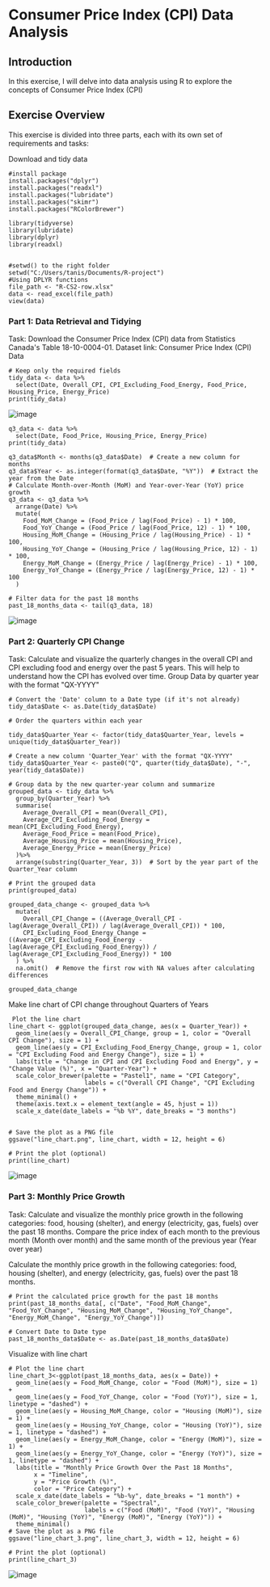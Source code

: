 # Consumer Price Index (CPI) Data Analysis
## Introduction
In this exercise, I will delve into data analysis using R to explore the concepts of Consumer Price Index (CPI)

## Exercise Overview
This exercise is divided into three parts, each with its own set of requirements and tasks:

Download and tidy data

```
#install package
install.packages("dplyr")
install.packages("readxl")
install.packages("lubridate")
install.packages("skimr")
install.packages("RColorBrewer")

library(tidyverse)
library(lubridate)
library(dplyr)
library(readxl)


#setwd() to the right folder
setwd("C:/Users/tanis/Documents/R-project")
#Using DPLYR functions
file_path <- "R-CS2-row.xlsx"
data <- read_excel(file_path)
view(data)
```
### Part 1: Data Retrieval and Tidying
Task: Download the Consumer Price Index (CPI) data from Statistics Canada's Table 18-10-0004-01. Dataset link: Consumer Price Index (CPI) Data
```
# Keep only the required fields
tidy_data <- data %>%
  select(Date, Overall_CPI, CPI_Excluding_Food_Energy, Food_Price, Housing_Price, Energy_Price)
print(tidy_data)
```
![image](https://github.com/Tann1901/Canada-and-Ontario-Inflation-rate/assets/108020327/9e4e9311-d5ef-4540-b69a-96a10a80fad8)

```
q3_data <- data %>%
  select(Date, Food_Price, Housing_Price, Energy_Price)
print(tidy_data)

q3_data$Month <- months(q3_data$Date)  # Create a new column for months
q3_data$Year <- as.integer(format(q3_data$Date, "%Y"))  # Extract the year from the Date
# Calculate Month-over-Month (MoM) and Year-over-Year (YoY) price growth
q3_data <- q3_data %>%
  arrange(Date) %>%
  mutate(
    Food_MoM_Change = (Food_Price / lag(Food_Price) - 1) * 100,
    Food_YoY_Change = (Food_Price / lag(Food_Price, 12) - 1) * 100,
    Housing_MoM_Change = (Housing_Price / lag(Housing_Price) - 1) * 100,
    Housing_YoY_Change = (Housing_Price / lag(Housing_Price, 12) - 1) * 100,
    Energy_MoM_Change = (Energy_Price / lag(Energy_Price) - 1) * 100,
    Energy_YoY_Change = (Energy_Price / lag(Energy_Price, 12) - 1) * 100
  )

# Filter data for the past 18 months
past_18_months_data <- tail(q3_data, 18)
```

![image](https://github.com/Tann1901/Canada-and-Ontario-Inflation-rate/assets/108020327/edd37688-5bc7-4cb4-beac-a88e0db92c91)

### Part 2: Quarterly CPI Change
Task: Calculate and visualize the quarterly changes in the overall CPI and CPI excluding food and energy over the past 5 years. This will help to understand how the CPI has evolved over time. 
Group Data by quarter year with the format "QX-YYYY"
```
# Convert the 'Date' column to a Date type (if it's not already)
tidy_data$Date <- as.Date(tidy_data$Date)

# Order the quarters within each year

tidy_data$Quarter_Year <- factor(tidy_data$Quarter_Year, levels = unique(tidy_data$Quarter_Year))

# Create a new column 'Quarter_Year' with the format "QX-YYYY"
tidy_data$Quarter_Year <- paste0("Q", quarter(tidy_data$Date), "-", year(tidy_data$Date))

# Group data by the new quarter-year column and summarize
grouped_data <- tidy_data %>%
  group_by(Quarter_Year) %>%
  summarise(
    Average_Overall_CPI = mean(Overall_CPI),
    Average_CPI_Excluding_Food_Energy = mean(CPI_Excluding_Food_Energy),
    Average_Food_Price = mean(Food_Price),
    Average_Housing_Price = mean(Housing_Price),
    Average_Energy_Price = mean(Energy_Price)
  )%>%
  arrange(substring(Quarter_Year, 3))  # Sort by the year part of the Quarter_Year column

# Print the grouped data
print(grouped_data)

grouped_data_change <- grouped_data %>%
  mutate(
    Overall_CPI_Change = ((Average_Overall_CPI - lag(Average_Overall_CPI)) / lag(Average_Overall_CPI)) * 100,
    CPI_Excluding_Food_Energy_Change = ((Average_CPI_Excluding_Food_Energy - lag(Average_CPI_Excluding_Food_Energy)) / lag(Average_CPI_Excluding_Food_Energy)) * 100
  ) %>%
  na.omit()  # Remove the first row with NA values after calculating differences

grouped_data_change
```

Make line chart of CPI change throughout Quarters of Years
```
 Plot the line chart
line_chart <- ggplot(grouped_data_change, aes(x = Quarter_Year)) +
  geom_line(aes(y = Overall_CPI_Change, group = 1, color = "Overall CPI Change"), size = 1) +
  geom_line(aes(y = CPI_Excluding_Food_Energy_Change, group = 1, color = "CPI Excluding Food and Energy Change"), size = 1) +
  labs(title = "Change in CPI and CPI Excluding Food and Energy", y = "Change Value (%)", x = "Quarter-Year") +
  scale_color_brewer(palette = "Pastel1", name = "CPI Category",
                     labels = c("Overall CPI Change", "CPI Excluding Food and Energy Change")) +
  theme_minimal() +
  theme(axis.text.x = element_text(angle = 45, hjust = 1))
  scale_x_date(date_labels = "%b %Y", date_breaks = "3 months")


# Save the plot as a PNG file
ggsave("line_chart.png", line_chart, width = 12, height = 6)

# Print the plot (optional)
print(line_chart)
```
![image](https://github.com/Tann1901/Canada-and-Ontario-Inflation-rate/assets/108020327/7f9d120a-ac97-4b7d-b412-7ecb6eecfe0b)

### Part 3: Monthly Price Growth
Task: Calculate and visualize the monthly price growth in the following categories: food, housing (shelter), and energy (electricity, gas, fuels) over the past 18 months. 
Compare the price index of each month to the previous month (Month over month) and the same month of the previous year (Year over year)

Calculate the monthly price growth in the following categories: food, housing (shelter), and energy (electricity, gas, fuels) over the past 18 months. 
```
# Print the calculated price growth for the past 18 months
print(past_18_months_data[, c("Date", "Food_MoM_Change", "Food_YoY_Change", "Housing_MoM_Change", "Housing_YoY_Change", "Energy_MoM_Change", "Energy_YoY_Change")])

# Convert Date to Date type
past_18_months_data$Date <- as.Date(past_18_months_data$Date)
```

Visualize with line chart
```
# Plot the line chart
line_chart_3<-ggplot(past_18_months_data, aes(x = Date)) +
  geom_line(aes(y = Food_MoM_Change, color = "Food (MoM)"), size = 1) +
  geom_line(aes(y = Food_YoY_Change, color = "Food (YoY)"), size = 1, linetype = "dashed") +
  geom_line(aes(y = Housing_MoM_Change, color = "Housing (MoM)"), size = 1) +
  geom_line(aes(y = Housing_YoY_Change, color = "Housing (YoY)"), size = 1, linetype = "dashed") +
  geom_line(aes(y = Energy_MoM_Change, color = "Energy (MoM)"), size = 1) +
  geom_line(aes(y = Energy_YoY_Change, color = "Energy (YoY)"), size = 1, linetype = "dashed") +
  labs(title = "Monthly Price Growth Over the Past 18 Months",
       x = "Timeline",
       y = "Price Growth (%)",
       color = "Price Category") +
  scale_x_date(date_labels = "%b-%y", date_breaks = "1 month") +
  scale_color_brewer(palette = "Spectral",
                     labels = c("Food (MoM)", "Food (YoY)", "Housing (MoM)", "Housing (YoY)", "Energy (MoM)", "Energy (YoY)")) +
  theme_minimal()
# Save the plot as a PNG file
ggsave("line_chart_3.png", line_chart_3, width = 12, height = 6)

# Print the plot (optional)
print(line_chart_3)
```
![image](https://github.com/Tann1901/Canada-and-Ontario-Inflation-rate/assets/108020327/f7f8f6c3-7c0d-4697-8811-766bed99ef2d)

